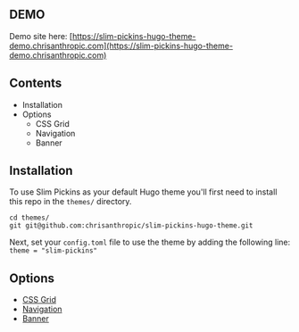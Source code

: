 ## DEMO
Demo site here: [https://slim-pickins-hugo-theme-demo.chrisanthropic.com](https://slim-pickins-hugo-theme-demo.chrisanthropic.com)

## Contents
- Installation
- Options
  - CSS Grid
  - Navigation
  - Banner

## Installation
To use Slim Pickins as your default Hugo theme you'll first need to install this repo in the `themes/` directory.

```
cd themes/
git git@github.com:chrisanthropic/slim-pickins-hugo-theme.git
```

Next, set your `config.toml` file to use the theme by adding the following line:   
`theme = "slim-pickins"`

## Options
- [CSS Grid](https://slim-pickins-hugo-theme-demo.chrisanthropic.com/blog/css-grid/)
- [Navigation](https://slim-pickins-hugo-theme-demo.chrisanthropic.com/blog/navigation/)
- [Banner](https://slim-pickins-hugo-theme-demo.chrisanthropic.com/blog/banner/)
